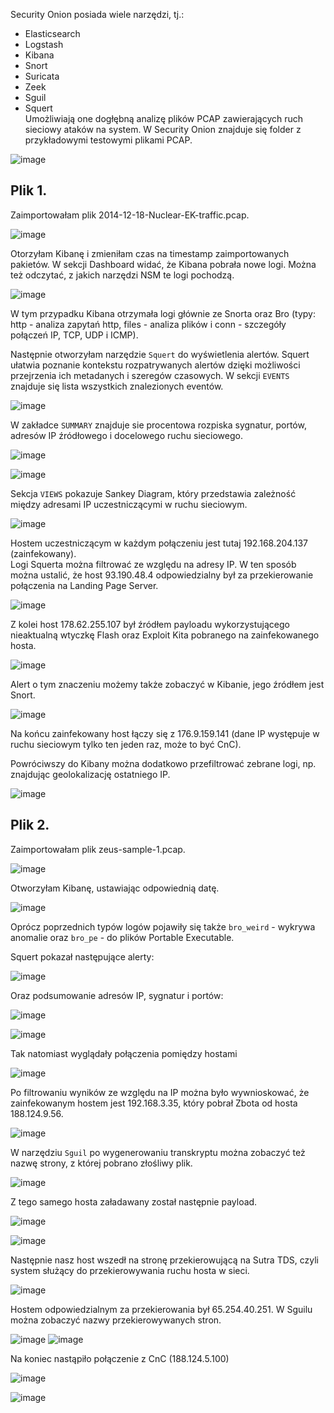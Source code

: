 Security Onion posiada wiele narzędzi, tj.:
* Elasticsearch
* Logstash
* Kibana
* Snort
* Suricata
* Zeek
* Sguil
* Squert<br>
Umożliwiają one dogłębną analizę plików PCAP zawierających ruch sieciowy ataków na system. W Security Onion znajduje się folder z przykładowymi testowymi plikami PCAP.

![image](https://github.com/wcyb19z-lab/wcyb19z-projekt-ahermani/blob/screenshots/Zadanie%203/onion_test_pcaps.PNG)

## Plik 1.
Zaimportowałam plik 2014-12-18-Nuclear-EK-traffic.pcap.<br>

![image](https://github.com/wcyb19z-lab/wcyb19z-projekt-ahermani/blob/screenshots/Zadanie%203/import.PNG)

Otorzyłam Kibanę i zmieniłam czas na timestamp zaimportowanych pakietów. W sekcji Dashboard widać, że Kibana pobrała nowe logi. Można też odczytać, z jakich narzędzi NSM te logi pochodzą.

![image](https://github.com/wcyb19z-lab/wcyb19z-projekt-ahermani/blob/screenshots/Zadanie%203/sensors.PNG)

W tym przypadku Kibana otrzymała logi głównie ze Snorta oraz Bro (typy: http - analiza zapytań http, files - analiza plików i conn - szczegóły połączeń IP, TCP, UDP i ICMP).<br>

Następnie otworzyłam narzędzie `Squert` do wyświetlenia alertów. Squert ułatwia poznanie kontekstu rozpatrywanych alertów dzięki możliwości przejrzenia ich metadanych i szeregów czasowych. W sekcji `EVENTS` znajduje się lista wszystkich znalezionych eventów.

![image](https://github.com/wcyb19z-lab/wcyb19z-projekt-ahermani/blob/screenshots/Zadanie%203/events.PNG)

W zakładce `SUMMARY` znajduje sie procentowa rozpiska sygnatur, portów, adresów IP źródłowego i docelowego ruchu sieciowego.

![image](https://github.com/wcyb19z-lab/wcyb19z-projekt-ahermani/blob/screenshots/Zadanie%203/summary.PNG)

![image](https://github.com/wcyb19z-lab/wcyb19z-projekt-ahermani/blob/screenshots/Zadanie%203/summary_ports.PNG)

Sekcja `VIEWS` pokazuje Sankey Diagram, który przedstawia zależność między adresami IP uczestniczącymi w ruchu sieciowym. 

![image](https://github.com/wcyb19z-lab/wcyb19z-projekt-ahermani/blob/screenshots/Zadanie%203/views.PNG)

Hostem uczestniczącym w każdym połączeniu jest tutaj 192.168.204.137 (zainfekowany).<br> Logi Squerta można filtrować ze względu na adresy IP. W ten sposób można ustalić, że host 93.190.48.4 odpowiedzialny był za przekierowanie połączenia na Landing Page Server. 

![image](https://github.com/wcyb19z-lab/wcyb19z-projekt-ahermani/blob/screenshots/Zadanie%203/redirect.PNG)

Z kolei host 178.62.255.107 był źródłem payloadu wykorzystującego nieaktualną wtyczkę Flash oraz Exploit Kita pobranego na zainfekowanego hosta.

![image](https://github.com/wcyb19z-lab/wcyb19z-projekt-ahermani/blob/screenshots/Zadanie%203/source%20of%20ek.PNG)

Alert o tym znaczeniu możemy także zobaczyć w Kibanie, jego źródłem jest Snort.

![image](https://github.com/wcyb19z-lab/wcyb19z-projekt-ahermani/blob/screenshots/Zadanie%203/payload_kibana.PNG)

Na końcu zainfekowany host łączy się z 176.9.159.141 (dane IP występuje w ruchu sieciowym tylko ten jeden raz, może to być CnC).

Powróciwszy do Kibany można dodatkowo przefiltrować zebrane logi, np. znajdując geolokalizację ostatniego IP.

![image](https://github.com/wcyb19z-lab/wcyb19z-projekt-ahermani/blob/screenshots/Zadanie%203/checkin%20dest.PNG)


## Plik 2.
Zaimportowałam plik zeus-sample-1.pcap.

![image](https://github.com/wcyb19z-lab/wcyb19z-projekt-ahermani/blob/screenshots/Zadanie%203/zeus_import.PNG)

Otworzyłam Kibanę, ustawiając odpowiednią datę.

![image](https://github.com/wcyb19z-lab/wcyb19z-projekt-ahermani/blob/screenshots/Zadanie%203/kibana_sensors.PNG)

Oprócz poprzednich typów logów pojawiły się także `bro_weird` - wykrywa anomalie oraz `bro_pe` - do plików Portable Executable.

Squert pokazał następujące alerty:

![image](https://github.com/wcyb19z-lab/wcyb19z-projekt-ahermani/blob/screenshots/Zadanie%203/squert_all.PNG)

Oraz podsumowanie adresów IP, sygnatur i portów:

![image](https://github.com/wcyb19z-lab/wcyb19z-projekt-ahermani/blob/screenshots/Zadanie%203/zeus_ips.PNG)

![image](https://github.com/wcyb19z-lab/wcyb19z-projekt-ahermani/blob/screenshots/Zadanie%203/zeus_ports.PNG)

Tak natomiast wyglądały połączenia pomiędzy hostami

![image](https://github.com/wcyb19z-lab/wcyb19z-projekt-ahermani/blob/screenshots/Zadanie%203/zeus_sankey_diagram.PNG)

Po filtrowaniu wyników ze względu na IP można było wywnioskować, że zainfekowanym hostem jest 192.168.3.35, który pobrał Zbota od hosta 188.124.9.56. 

![image](https://github.com/wcyb19z-lab/wcyb19z-projekt-ahermani/blob/screenshots/Zadanie%203/delivery.PNG)

W narzędziu `Sguil` po wygenerowaniu transkryptu można zobaczyć też nazwę strony, z której pobrano złośliwy plik.

![image](https://github.com/wcyb19z-lab/wcyb19z-projekt-ahermani/blob/screenshots/Zadanie%203/get_seus.PNG)

Z tego samego hosta załadawany został następnie payload.

![image](https://github.com/wcyb19z-lab/wcyb19z-projekt-ahermani/blob/screenshots/Zadanie%203/exploitation.PNG)

![image](https://github.com/wcyb19z-lab/wcyb19z-projekt-ahermani/blob/screenshots/Zadanie%203/payload%20and%20exe%20download.PNG)

Następnie nasz host wszedł na stronę przekierowującą na Sutra TDS, czyli system służący do przekierowywania ruchu hosta w sieci.

![image](https://github.com/wcyb19z-lab/wcyb19z-projekt-ahermani/blob/screenshots/Zadanie%203/sutra%20redirect.PNG)

Hostem odpowiedzialnym za przekierowania był 65.254.40.251. W Sguilu można zobaczyć nazwy przekierowywanych stron.

![image](https://github.com/wcyb19z-lab/wcyb19z-projekt-ahermani/blob/screenshots/Zadanie%203/red1.PNG)
![image](https://github.com/wcyb19z-lab/wcyb19z-projekt-ahermani/blob/screenshots/Zadanie%203/red2.PNG)

Na koniec nastąpiło połączenie z CnC (188.124.5.100)

![image](https://github.com/wcyb19z-lab/wcyb19z-projekt-ahermani/blob/screenshots/Zadanie%203/cnc.PNG)

![image](https://github.com/wcyb19z-lab/wcyb19z-projekt-ahermani/blob/screenshots/Zadanie%203/cnc_file.PNG)

